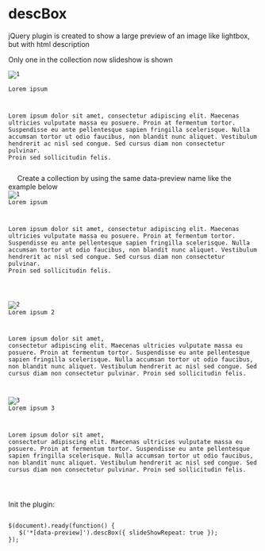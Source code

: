 descBox
=======

jQuery plugin is created to show a large preview of an image like lightbox, but with html description

Only one in the collection now slideshow is shown
<code>
<a data-preview="one">
    <img src="img/1.jpg" class="desc-image" alt="1" />
    <div class="desc-title">Lorem ipsum</div>
    <div class="desc-description">
        <p>Lorem ipsum dolor sit amet, consectetur adipiscing elit. Maecenas ultricies vulputate massa eu posuere. Proin at fermentum tortor. Suspendisse eu ante pellentesque sapien fringilla scelerisque. Nulla accumsan tortor ut odio faucibus, non blandit nunc aliquet. Vestibulum hendrerit ac nisl sed congue. Sed cursus diam non consectetur pulvinar. Proin sed sollicitudin felis.</p>
    </div>
</a>
</code>
Create a collection by using the same data-preview name like the example below
<code>
<a data-preview="collection">
    <img src="img/1.jpg" class="desc-image" alt="1" />
    <div class="desc-title">Lorem ipsum</div>
    <div class="desc-description">
        <p>Lorem ipsum dolor sit amet, consectetur adipiscing elit. Maecenas ultricies vulputate massa eu posuere. Proin at fermentum tortor. Suspendisse eu ante pellentesque sapien fringilla scelerisque. Nulla accumsan tortor ut odio faucibus, non blandit nunc aliquet. Vestibulum hendrerit ac nisl sed congue. Sed cursus diam non consectetur pulvinar. Proin sed sollicitudin felis.</p>
    </div>
</a>
<a data-preview="collection">
    <img src="img/2.jpg" class="desc-image" alt="2" />
    <div class="desc-title">Lorem ipsum 2</div>
    <div class="desc-description">
        <p>Lorem ipsum dolor sit amet, consectetur adipiscing elit. Maecenas ultricies vulputate massa eu posuere. Proin at fermentum tortor. Suspendisse eu ante pellentesque sapien fringilla scelerisque. Nulla accumsan tortor ut odio faucibus, non blandit nunc aliquet. Vestibulum hendrerit ac nisl sed congue. Sed cursus diam non consectetur pulvinar. Proin sed sollicitudin felis.</p>
    </div>
</a>
<a data-preview="collection">
    <img src="img/3.jpg" class="desc-image" alt="3" />
    <div class="desc-title">Lorem ipsum 3</div>
    <div class="desc-description">
        <p>Lorem ipsum dolor sit amet, consectetur adipiscing elit. Maecenas ultricies vulputate massa eu posuere. Proin at fermentum tortor. Suspendisse eu ante pellentesque sapien fringilla scelerisque. Nulla accumsan tortor ut odio faucibus, non blandit nunc aliquet. Vestibulum hendrerit ac nisl sed congue. Sed cursus diam non consectetur pulvinar. Proin sed sollicitudin felis.</p>
    </div>
</a>
</code>

Init the plugin:

<code>
$(document).ready(function() {
   $('*[data-preview]').descBox({ slideShowRepeat: true });
});
</code>
